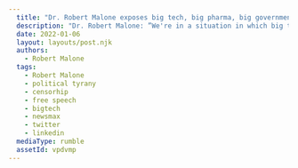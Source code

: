 ```yaml
---
  title: "Dr. Robert Malone exposes big tech, big pharma, big government and big media"
  description: "Dr. Robert Malone: ”We're in a situation in which big tech, big pharma, big government, big media are all conspiring to ensure that patients are not able to access information that will allow them to make an informed, consent decision to accept these vaccines.”"
  date: 2022-01-06
  layout: layouts/post.njk
  authors:
    - Robert Malone
  tags:
    - Robert Malone
    - political tyrany
    - censorhip
    - free speech
    - bigtech
    - newsmax
    - twitter
    - linkedin
  mediaType: rumble
  assetId: vpdvmp
---
```


